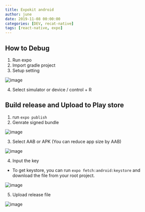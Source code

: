 ```yaml
---
title: Expokit android
author: june
date: 2019-11-08 00:00:00
categories: [DEV, recat-native]
tags: [react-native, expo]
---
```


## How to Debug
1. Run expo 
2. Import gradle project
3. Setup setting

![image](https://user-images.githubusercontent.com/5827617/68465667-3d78ee80-0256-11ea-8767-2026a872126c.png)
 

4. Select simulator or device / control + R

## Build release and Upload to Play store
1. run `expo publish`
2. Genrate signed bundle

![image](https://user-images.githubusercontent.com/5827617/68465740-639e8e80-0256-11ea-8c88-789474fbb34d.png)


3. Select AAB or APK (You can reduce app size by AAB)

![image](https://user-images.githubusercontent.com/5827617/68465827-8d57b580-0256-11ea-8092-6e7ad1b80831.png)

4. Input the key
 - To get keystore, you can run `expo fetch:android:keystore` and download the file from your root project.

![image](https://user-images.githubusercontent.com/5827617/68465907-b4ae8280-0256-11ea-9c9f-d07fcd6de568.png)

5. Upload release file

![image](https://user-images.githubusercontent.com/5827617/68466117-1838b000-0257-11ea-8536-5a9338f3a3b7.png)

